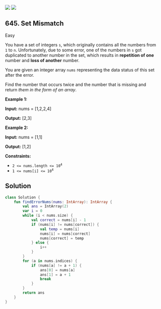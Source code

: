 [![](https://img.shields.io/github/stars/javadev/LeetCode-in-Kotlin?label=Stars&style=flat-square)](https://github.com/javadev/LeetCode-in-Kotlin)
[![](https://img.shields.io/github/forks/javadev/LeetCode-in-Kotlin?label=Fork%20me%20on%20GitHub%20&style=flat-square)](https://github.com/javadev/LeetCode-in-Kotlin/fork)

## 645\. Set Mismatch

Easy

You have a set of integers `s`, which originally contains all the numbers from `1` to `n`. Unfortunately, due to some error, one of the numbers in `s` got duplicated to another number in the set, which results in **repetition of one** number and **loss of another** number.

You are given an integer array `nums` representing the data status of this set after the error.

Find the number that occurs twice and the number that is missing and return _them in the form of an array_.

**Example 1:**

**Input:** nums = [1,2,2,4]

**Output:** [2,3]

**Example 2:**

**Input:** nums = [1,1]

**Output:** [1,2]

**Constraints:**

*   <code>2 <= nums.length <= 10<sup>4</sup></code>
*   <code>1 <= nums[i] <= 10<sup>4</sup></code>

## Solution

```kotlin
class Solution {
    fun findErrorNums(nums: IntArray): IntArray {
        val ans = IntArray(2)
        var i = 0
        while (i < nums.size) {
            val correct = nums[i] - 1
            if (nums[i] != nums[correct]) {
                val temp = nums[i]
                nums[i] = nums[correct]
                nums[correct] = temp
            } else {
                i++
            }
        }
        for (a in nums.indices) {
            if (nums[a] != a + 1) {
                ans[0] = nums[a]
                ans[1] = a + 1
                break
            }
        }
        return ans
    }
}
```